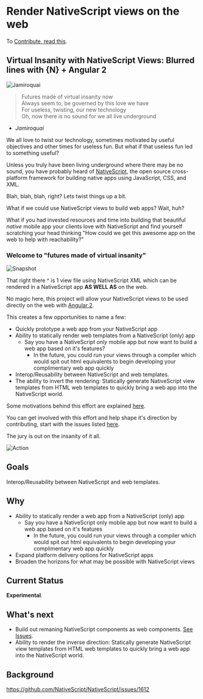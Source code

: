 # Render NativeScript views on the web

To [Contribute, read this](https://github.com/NathanWalker/nativescript-angular-web-components/blob/master/CONTRIBUTING.md).

## Virtual Insanity with NativeScript Views: Blurred lines with {N} + Angular 2

![Jamiroquai](https://cdn.filestackcontent.com/79pxU05WSNmhndb0CEVv?v=0)

> Futures made of virtual insanity now   
> Always seem to, be governed by this love we have   
> For useless, twisting, our new technology   
> Oh, now there is no sound for we all live underground

- *Jamiroquai*

We all love to twist our technology, sometimes motivated by useful objectives and other times for useless fun. But what if that useless fun led to something useful?

Unless you truly have been living underground where there may be no sound, you have probably heard of [NativeScript](https://www.nativescript.org/), the open source cross-platform framework for building native apps using JavaScript, CSS, and XML.

Blah, blah, blah, right?
Lets twist things up a bit.

What if we could use NativeScript views to build web apps? Wait, huh?

What if you had invested resources and time into building that beautiful *native* mobile app your clients love with NativeScript and find yourself scratching your head thinking "How could we get this awesome app on the web to help with reachability?"

### Welcome to "futures made of virtual insanity"

![Snapshot](https://cdn.filestackcontent.com/XzLOjgRUQOWILEP0f9ht?v=0)

That right there ^ is 1 view file using NativeScript XML which can be rendered in a NativeScript app **AS WELL AS** on the web.

No magic here, this project will allow your NativeScript views to be used directly on the web with [Angular 2](https://angular.io/). 

This creates a few opportunities to name a few:
* Quickly prototype a web app from your NativeScript app
* Ability to statically render web templates from a NativeScript (only) app
  * Say you have a NativeScript *only* mobile app but now want to build a web app based on it's features?   
    * In the future, you could run your views through a compiler which would spit out html equivalents to begin developing your complimentary web app quickly
* Interop/Reusability between NativeScript and web templates.
* The ability to invert the rendering: Statically generate NativeScript view templates from HTML web templates to quickly bring a web app into the NativeScript world.

Some motivations behind this effort are explained [here](https://github.com/NativeScript/NativeScript/issues/1612).

You can get involved with this effort and help shape it's direction by contributing, start with the issues listed [here](https://github.com/NathanWalker/nativescript-angular-web-components/issues).

The jury is out on the insanity of it all.

![Action](https://cdn.filestackcontent.com/9tyAoce6SYa50cbxX7AU?v=0)

## Goals

Interop/Reusability between NativeScript and web templates.

## Why

* Ability to statically render a web app from a NativeScript (only) app
  * Say you have a NativeScript only mobile app but now want to build a web app based on it's features
    * In the future, you could run your views through a compiler which would spit out html equivalents to begin developing your complimentary web app quickly
* Expand platform delivery options for NativeScript apps
* Broaden the horizons for what may be possible with NativeScript views

## Current Status

**Experimental**.

## What's next

* Build out remaning NativeScript components as web components. [See Issues](https://github.com/NathanWalker/nativescript-angular-web-components/issues).
* Ability to render the inverse direction: Statically generate NativeScript view templates from HTML web templates to quickly bring a web app into the NativeScript world.

## Background

https://github.com/NativeScript/NativeScript/issues/1612



